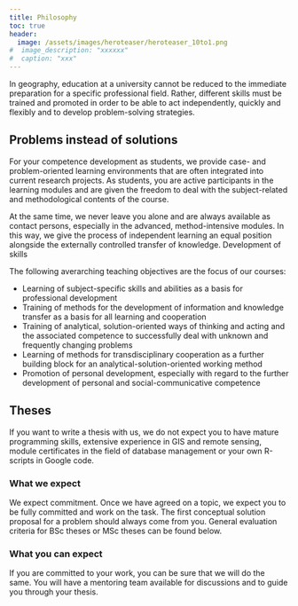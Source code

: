 ```yaml
---
title: Philosophy
toc: true
header:
  image: /assets/images/heroteaser/heroteaser_10to1.png
#  image_description: "xxxxxx"
#  caption: "xxx"
---
```


In geography, education at a university cannot be reduced to the immediate preparation for a specific professional field. Rather, different skills must be trained and promoted in order to be able to act independently, quickly and flexibly and to develop problem-solving strategies.

<!--more-->


## Problems instead of solutions
For your competence development as students, we provide case- and problem-oriented learning environments that are often integrated into current research projects. As students, you are active participants in the learning modules and are given the freedom to deal with the subject-related and methodological contents of the course.

At the same time, we never leave you alone and are always available as contact persons, especially in the advanced, method-intensive modules. In this way, we give the process of independent learning an equal position alongside the externally controlled transfer of knowledge.
Development of skills

The following averarching teaching objectives are the focus of our courses:

* Learning of subject-specific skills and abilities as a basis for professional development
* Training of methods for the development of information and knowledge transfer as a basis for all learning and cooperation
* Training of analytical, solution-oriented ways of thinking and acting and the associated competence to successfully deal with unknown and frequently changing problems
* Learning of methods for transdisciplinary cooperation as a further building block for an analytical-solution-oriented working method
* Promotion of personal development, especially with regard to the further development of personal and social-communicative competence

## Theses
If you want to write a thesis with us, we do not expect you to have mature programming skills, extensive experience in GIS and remote sensing, module certificates in the field of database management or your own R-scripts in Google code.

### What we expect
We expect commitment. Once we have agreed on a topic, we expect you to be fully committed and work on the task. The first conceptual solution proposal for a problem should always come from you. General evaluation criteria for BSc theses or MSc theses can be found below.

### What you can expect
If you are committed to your work, you can be sure that we will do the same. You will have a mentoring team available for discussions and to guide you through your thesis.
